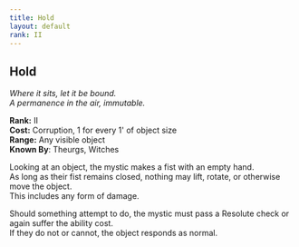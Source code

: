 ```yaml
---
title: Hold
layout: default
rank: II
---
```


## Hold
_Where it sits, let it be bound._  
_A permanence in the air, immutable._

**Rank:** II  
**Cost:** Corruption, 1 for every 1' of object size  
**Range:** Any visible object  
**Known By**: Theurgs, Witches

Looking at an object, the mystic makes a fist with an empty hand.  
As long as their fist remains closed, nothing may lift, rotate, or otherwise move the object.  
This includes any form of damage.

Should something attempt to do, the mystic must pass a Resolute check or again suffer the ability cost.  
If they do not or cannot, the object responds as normal.
